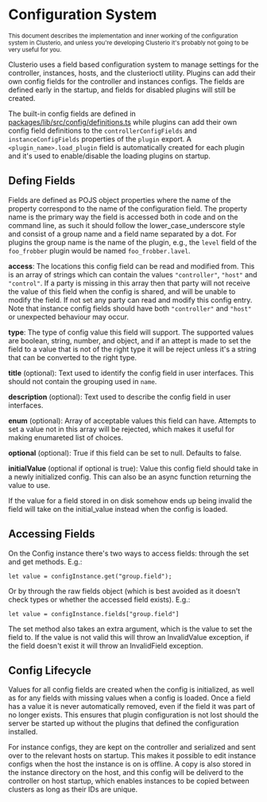 # Configuration System

<sub>This document describes the implementation and inner working of the configuration system in Clusterio, and unless you're developing Clusterio it's probably not going to be very useful for you.</sub>

Clusterio uses a field based configuration system to manage settings for the controller, instances, hosts, and the clusterioctl utility.
Plugins can add their own config fields for the controller and instances configs.
The fields are defined early in the startup, and fields for disabled plugins will still be created.

The built-in config fields are defined in [packages/lib/src/config/definitions.ts](/packages/lib/src/config/definitions.ts) while plugins can add their own config field definitions to the `controllerConfigFields` and `instanceConfigFields` properties of the `plugin` export.
A `<plugin_name>.load_plugin` field is automatically created for each plugin and it's used to enable/disable the loading plugins on startup.


## Defing Fields

Fields are defined as POJS object properties where the name of the property correspond to the name of the configuration field.
The property name is the primary way the field is accessed both in code and on the command line, as such it should follow the lower\_case\_underscore style and consist of a group name and a field name separated by a dot.
For plugins the group name is the name of the plugin, e.g., the `level` field of the `foo_frobber` plugin would be named `foo_frobber.lavel`.

**access**:
    The locations this config field can be read and modified from.
    This is an array of strings which can contain the values `"controller"`, `"host"` and `"control"`.
    If a party is missing in this array then that party will not receive the value of this field when the config is shared, and will be unable to modify the field.
    If not set any party can read and modify this config entry.
    Note that instance config fields should have both `"controller"` and `"host"` or unexpected behaviour may occur.

**type**:
    The type of config value this field will support.
    The supported values are boolean, string, number, and object, and if an attept is made to set the field to a value that is not of the right type it will be reject unless it's a string that can be converted to the right type.

**title** (optional):
    Text used to identify the config field in user interfaces.
    This should not contain the grouping used in `name`.

**description** (optional):
    Text used to describe the config field in user interfaces.

**enum** (optional):
    Array of acceptable values this field can have.
    Attempts to set a value not in this array will be rejected, which makes it useful for making enumareted list of choices.

**optional** (optional):
    True if this field can be set to null.
    Defaults to false.

**initialValue** (optional if optional is true):
    Value this config field should take in a newly initialized config.
    This can also be an async function returning the value to use.

If the value for a field stored in on disk somehow ends up being invalid the field will take on the initial\_value instead when the config is loaded.


## Accessing Fields

On the Config instance there's two ways to access fields: through the set and get methods.
E.g.:

    let value = configInstance.get("group.field");

Or by through the raw fields object (which is best avoided as it doesn't check types or whether the accessed field exists).
E.g.:

    let value = configInstance.fields["group.field"]

The set method also takes an extra argument, which is the value to set the field to.
If the value is not valid this will throw an InvalidValue exception, if the field doesn't exist it will throw an InvalidField exception.


## Config Lifecycle

Values for all config fields are created when the config is initialized, as well as for any fields with missing values when a config is loaded.
Once a field has a value it is never automatically removed, even if the field it was part of no longer exists.
This ensures that plugin configuration is not lost should the server be started up without the plugins that defined the configuration installed.

For instance configs, they are kept on the controller and serialized and sent over to the relevant hosts on startup.
This makes it possible to edit instance configs when the host the instance is on is offline.
A copy is also stored in the instance directory on the host, and this config will be deliverd to the controller on host startup, which enables instances to be copied between clusters as long as their IDs are unique.
